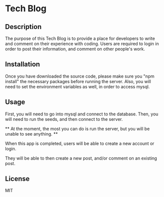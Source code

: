 # Tech Blog

## Description

The purpose of this Tech Blog is to provide a place for developers to write and comment on their experience with coding. Users are required to login in order to post their information, and comment on other people's work.

## Installation

Once you have downloaded the source code, please make sure you "npm install" the necessary packages before running the server. Also, you will need to set the environment variables as well, in order to access mysql.

## Usage

First, you will need to go into mysql and connect to the database.
Then, you will need to run the seeds, and then connect to the server. 

** At the moment, the most you can do is run the server, but you will be unable to see anything. **

When this app is completed, users will be able to create a new account or login. 

They will be able to then create a new post, and/or comment on an existing post. 

## License
MIT
